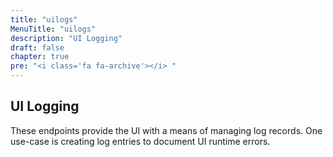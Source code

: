 ```yaml
---
title: "uilogs"
MenuTitle: "uilogs"
description: "UI Logging"
draft: false
chapter: true
pre: "<i class='fa fa-archive'></i>	"
---
```


## UI Logging
These endpoints provide the UI with a means of managing log records. One use-case is creating log entries to document UI runtime errors.
